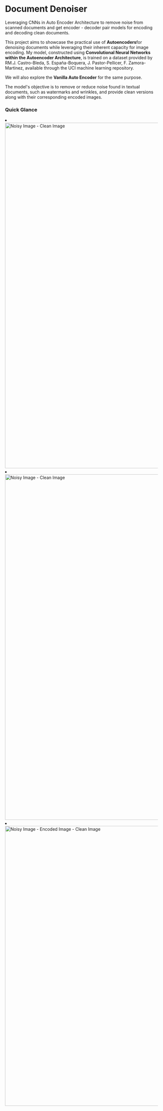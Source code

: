 # Document Denoiser
Leveraging CNNs in Auto Encoder Architecture to remove noise from scanned documents and get encoder - decoder pair models for encoding and decoding clean documents.

This project aims to showcase the practical use of <b>Autoencoders</b>for denoising documents while leveraging their inherent capacity for image encoding. My model, constructed using <b>Convolutional Neural Networks within the Autoencoder Architecture</b>, is trained on a dataset provided by RM.J. Castro-Bleda, S. España-Boquera, J. Pastor-Pellicer, F. Zamora-Martinez, available through the UCI machine learning repository.

We will also explore the <b>Vanilla Auto Encoder</b> for the same purpose.

The model's objective is to remove or reduce noise found in textual documents, such as watermarks and wrinkles, and provide clean versions along with their corresponding encoded images.

### Quick Glance 
<li>
  <img width="1138" alt="Noisy Image - Clean Image" src="https://github.com/itsadnanlone/documentDenoiser/assets/155386596/fa32ae8a-44a9-4513-83e7-24ee740b70e6">
</li>
<li>
  <img width="1138" alt="Noisy Image - Clean Image" src="https://github.com/itsadnanlone/documentDenoiser/assets/155386596/9b5fbcd9-d32f-489e-8905-d70787cce79d">
</li>
<li>
  <img width="922" alt="Noisy Image - Encoded Image - Clean Image" src="https://github.com/itsadnanlone/documentDenoiser/assets/155386596/f042e089-24c5-45fb-b719-fe8524fec2bc">
</li>
